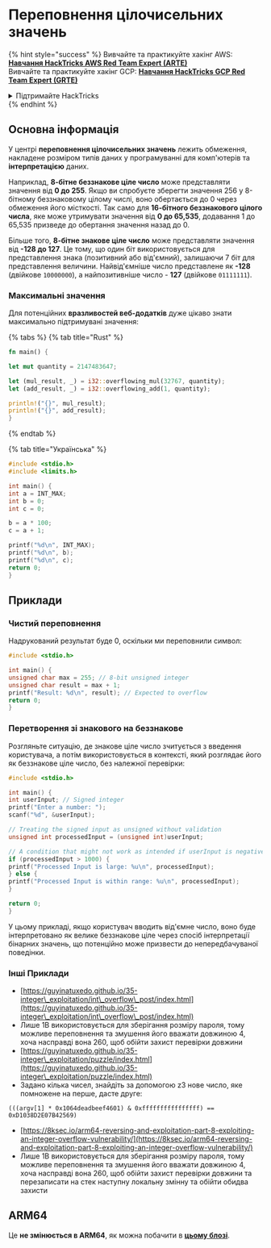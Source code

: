 # Переповнення цілочисельних значень

{% hint style="success" %}
Вивчайте та практикуйте хакінг AWS: <img src="/.gitbook/assets/arte.png" alt="" data-size="line">[**Навчання HackTricks AWS Red Team Expert (ARTE)**](https://training.hacktricks.xyz/courses/arte)<img src="/.gitbook/assets/arte.png" alt="" data-size="line">\
Вивчайте та практикуйте хакінг GCP: <img src="/.gitbook/assets/grte.png" alt="" data-size="line">[**Навчання HackTricks GCP Red Team Expert (GRTE)**<img src="/.gitbook/assets/grte.png" alt="" data-size="line">](https://training.hacktricks.xyz/courses/grte)

<details>

<summary>Підтримайте HackTricks</summary>

* Перевірте [**плани підписки**](https://github.com/sponsors/carlospolop)!
* **Приєднуйтесь до** 💬 [**групи Discord**](https://discord.gg/hRep4RUj7f) або [**групи Telegram**](https://t.me/peass) або **слідкуйте** за нами на **Twitter** 🐦 [**@hacktricks\_live**](https://twitter.com/hacktricks\_live)**.**
* **Поширюйте хакерські трюки, надсилаючи PR до** [**HackTricks**](https://github.com/carlospolop/hacktricks) та [**HackTricks Cloud**](https://github.com/carlospolop/hacktricks-cloud) репозиторіїв на GitHub.

</details>
{% endhint %}

## Основна інформація

У центрі **переповнення цілочисельних значень** лежить обмеження, накладене розміром типів даних у програмуванні для комп'ютерів та **інтерпретацією** даних.

Наприклад, **8-бітне беззнакове ціле число** може представляти значення від **0 до 255**. Якщо ви спробуєте зберегти значення 256 у 8-бітному беззнаковому цілому числі, воно обертається до 0 через обмеження його місткості. Так само для **16-бітного беззнакового цілого числа**, яке може утримувати значення від **0 до 65,535**, додавання 1 до 65,535 призведе до обертання значення назад до 0.

Більше того, **8-бітне знакове ціле число** може представляти значення від **-128 до 127**. Це тому, що один біт використовується для представлення знака (позитивний або від'ємний), залишаючи 7 біт для представлення величини. Найвід'ємніше число представлене як **-128** (двійкове `10000000`), а найпозитивніше число - **127** (двійкове `01111111`).

### Максимальні значення

Для потенційних **вразливостей веб-додатків** дуже цікаво знати максимально підтримувані значення:

{% tabs %}
{% tab title="Rust" %}
```rust
fn main() {

let mut quantity = 2147483647;

let (mul_result, _) = i32::overflowing_mul(32767, quantity);
let (add_result, _) = i32::overflowing_add(1, quantity);

println!("{}", mul_result);
println!("{}", add_result);
}
```
{% endtab %}

{% tab title="Українська" %}
```c
#include <stdio.h>
#include <limits.h>

int main() {
int a = INT_MAX;
int b = 0;
int c = 0;

b = a * 100;
c = a + 1;

printf("%d\n", INT_MAX);
printf("%d\n", b);
printf("%d\n", c);
return 0;
}
```
## Приклади

### Чистий переповнення

Надрукований результат буде 0, оскільки ми переповнили символ:
```c
#include <stdio.h>

int main() {
unsigned char max = 255; // 8-bit unsigned integer
unsigned char result = max + 1;
printf("Result: %d\n", result); // Expected to overflow
return 0;
}
```
### Перетворення зі знакового на беззнакове

Розгляньте ситуацію, де знакове ціле число зчитується з введення користувача, а потім використовується в контексті, який розглядає його як беззнакове ціле число, без належної перевірки:
```c
#include <stdio.h>

int main() {
int userInput; // Signed integer
printf("Enter a number: ");
scanf("%d", &userInput);

// Treating the signed input as unsigned without validation
unsigned int processedInput = (unsigned int)userInput;

// A condition that might not work as intended if userInput is negative
if (processedInput > 1000) {
printf("Processed Input is large: %u\n", processedInput);
} else {
printf("Processed Input is within range: %u\n", processedInput);
}

return 0;
}
```
У цьому прикладі, якщо користувач вводить від'ємне число, воно буде інтерпретовано як велике беззнакове ціле через спосіб інтерпретації бінарних значень, що потенційно може призвести до непередбачуваної поведінки.

### Інші Приклади

* [https://guyinatuxedo.github.io/35-integer\_exploitation/int\_overflow\_post/index.html](https://guyinatuxedo.github.io/35-integer\_exploitation/int\_overflow\_post/index.html)
* Лише 1B використовується для зберігання розміру пароля, тому можливе переповнення та змушення його вважати довжиною 4, хоча насправді вона 260, щоб обійти захист перевірки довжини
* [https://guyinatuxedo.github.io/35-integer\_exploitation/puzzle/index.html](https://guyinatuxedo.github.io/35-integer\_exploitation/puzzle/index.html)
*   Задано кілька чисел, знайдіть за допомогою z3 нове число, яке помножене на перше, дасте друге:&#x20;

```
(((argv[1] * 0x1064deadbeef4601) & 0xffffffffffffffff) == 0xD1038D2E07B42569)
```
* [https://8ksec.io/arm64-reversing-and-exploitation-part-8-exploiting-an-integer-overflow-vulnerability/](https://8ksec.io/arm64-reversing-and-exploitation-part-8-exploiting-an-integer-overflow-vulnerability/)
* Лише 1B використовується для зберігання розміру пароля, тому можливе переповнення та змушення його вважати довжиною 4, хоча насправді вона 260, щоб обійти захист перевірки довжини та перезаписати на стек наступну локальну змінну та обійти обидва захисти

## ARM64

Це **не змінюється в ARM64**, як можна побачити в [**цьому блозі**](https://8ksec.io/arm64-reversing-and-exploitation-part-8-exploiting-an-integer-overflow-vulnerability/).
